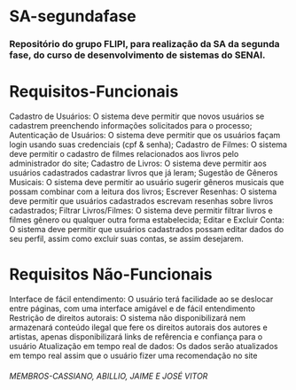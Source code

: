 # SA-segundafase
### Repositório do grupo FLIPI, para realização da SA da segunda fase, do curso de desenvolvimento de sistemas do SENAI.
# Requisitos-Funcionais
Cadastro de Usuários: O sistema deve permitir que novos usuários se cadastrem preenchendo informações solicitados para o processo;
Autenticação de Usuários: O sistema deve permitir que os usuários façam login usando suas credenciais (cpf & senha);
Cadastro de Filmes: O sistema deve permitir o cadastro de filmes relacionados aos livros pelo administrador do site;
Cadastro de Livros: O sistema deve permitir aos usuários cadastrados cadastrar livros que já leram;
Sugestão de Gêneros Musicais: O sistema deve permitir ao usuário sugerir gêneros musicais que possam combinar com a leitura dos livros;
Escrever Resenhas: O sistema deve permitir que usuários cadastrados escrevam resenhas sobre livros cadastrados;
Filtrar Livros/Filmes: O sistema deve permitir filtrar livros e filmes gênero ou qualquer outra forma estabelecida;
Editar e Excluir Conta: O sistema deve permitir que usuários cadastrados possam editar dados do seu perfil, assim como excluir suas contas, se assim desejarem.


# Requisitos Não-Funcionais
Interface de fácil entendimento: O usuário terá facilidade ao se deslocar entre páginas, com uma interface amigável e de fácil entendimento
Restrição de direitos autorais: O sistema não disponibilizará nem armazenará conteúdo ilegal que fere os direitos autorais dos autores e artistas, apenas disponibilizará links de refêrencia e confiança para o usuário
Atualização em tempo real de dados: Os dados serão atualizados em tempo real assim que o usuário fizer uma recomendação no site



 
###### MEMBROS-CASSIANO, ABILLIO, JAIME E JOSÉ VITOR
